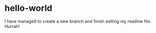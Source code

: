 hello-world
===========

I have managed to create a new branch and finish editing my readme file. Hurrah!
